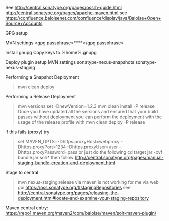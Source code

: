 See 
http://central.sonatype.org/pages/ossrh-guide.html
http://central.sonatype.org/pages/apache-maven.html
see https://confluence.baloisenet.com/confluence/display/java/Baloise+Open+Source+Accounts

GPG setup

MVN settings 
<properties>
        <gpg.passphrase>****</gpg.passphrase>
<properties>

Install gnupg
Copy keys to %home%\.gnupg

Deploy plugin setup
MVN settings 
 <servers>
    <server>
      <id>sonatype-nexus-snapshots</id>
      <username>****</username>
      <password>****</password>
    </server>
    <server>
      <id>sonatype-nexus-staging</id>
      <username>****</username>
      <password>****</password>
    </server>
  </servers>
  
Performing a Snapshot Deployment
> mvn clean deploy

Performing a Release Deployment
> mvn versions:set -DnewVersion=1.2.3
> mvn clean install -P release
Once you have updated all the versions and ensured that your build passes without deployment you can perform the deployment with the usage of the release profile with
> mvn clean deploy -P release

if this fails (proxy) try 
> set MAVEN_OPTS=-Dhttps.proxyHost=webproxy -Dhttps.proxyPort=1234 -Dhttps.proxyUser=user -Dhttps.proxyPassword=pass
or just do the following
> cd target 
> jar -cvf bundle.jar solr*
then follow http://central.sonatype.org/pages/manual-staging-bundle-creation-and-deployment.html

Stage to central

> mvn nexus-staging:release
via maven is not working for me
via web gui
https://oss.sonatype.org/#stagingRepositories
see
http://central.sonatype.org/pages/releasing-the-deployment.html#locate-and-examine-your-staging-repository
  
Maven central entry: https://repo1.maven.org/maven2/com/baloise/maven/solr-maven-plugin/